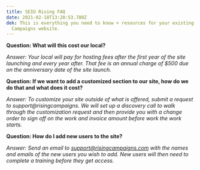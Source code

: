 ```yaml
---
title: SEIU Rising FAQ
date: 2021-02-18T13:28:53.780Z
dek: This is everything you need to know + resources for your existing Rising
  Campaigns website.
---
```

**Question: What will this cost our local?** 

*Answer: Your local will pay for hosting fees after the first year of the site launching and every year after. That fee is an annual charge of $500 due on the anniversary date of the site launch.* 

**Question: If we want to add a customized section to our site, how do we do that and what does it cost?**

*Answer: To customize your site outside of what is offered, submit a request to support@risingcampaigns. We will set up a discovery call to walk through the customization request and then provide you with a change order to sign off on the work and invoice amount before work the work starts.* 

**Question: How do I add new users to the site?** 

*Answer: Send an email to support@risingcampaigns.com with the names and emails of the new users you wish to add. New users will then need to complete a training before they get access.*
